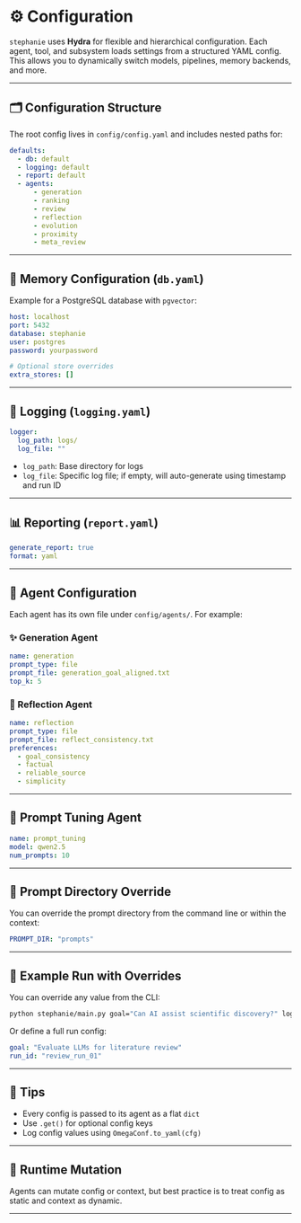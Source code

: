 # ⚙️ Configuration

`stephanie` uses **Hydra** for flexible and hierarchical configuration. Each agent, tool, and subsystem loads settings from a structured YAML config. This allows you to dynamically switch models, pipelines, memory backends, and more.

---

## 🗂️ Configuration Structure

The root config lives in `config/config.yaml` and includes nested paths for:

```yaml
defaults:
  - db: default
  - logging: default
  - report: default
  - agents:
      - generation
      - ranking
      - review
      - reflection
      - evolution
      - proximity
      - meta_review
````

---

## 🧠 Memory Configuration (`db.yaml`)

Example for a PostgreSQL database with `pgvector`:

```yaml
host: localhost
port: 5432
database: stephanie
user: postgres
password: yourpassword

# Optional store overrides
extra_stores: []
```

---

## 📜 Logging (`logging.yaml`)

```yaml
logger:
  log_path: logs/
  log_file: ""
```

* `log_path`: Base directory for logs
* `log_file`: Specific log file; if empty, will auto-generate using timestamp and run ID

---

## 📊 Reporting (`report.yaml`)

```yaml
generate_report: true
format: yaml
```

---

## 🧪 Agent Configuration

Each agent has its own file under `config/agents/`. For example:

### ✨ Generation Agent

```yaml
name: generation
prompt_type: file
prompt_file: generation_goal_aligned.txt
top_k: 5
```

### 🧠 Reflection Agent

```yaml
name: reflection
prompt_type: file
prompt_file: reflect_consistency.txt
preferences:
  - goal_consistency
  - factual
  - reliable_source
  - simplicity
```

---

## 🧬 Prompt Tuning Agent

```yaml
name: prompt_tuning
model: qwen2.5
num_prompts: 10
```

---

## 📁 Prompt Directory Override

You can override the prompt directory from the command line or within the context:

```yaml
PROMPT_DIR: "prompts"
```

---

## 🧪 Example Run with Overrides

You can override any value from the CLI:

```bash
python stephanie/main.py goal="Can AI assist scientific discovery?" logging.logger.log_path=run_logs
```

Or define a full run config:

```yaml
goal: "Evaluate LLMs for literature review"
run_id: "review_run_01"
```

---

## 📘 Tips

* Every config is passed to its agent as a flat `dict`
* Use `.get()` for optional config keys
* Log config values using `OmegaConf.to_yaml(cfg)`

---

## 🔁 Runtime Mutation

Agents can mutate config or context, but best practice is to treat config as static and context as dynamic.

---
